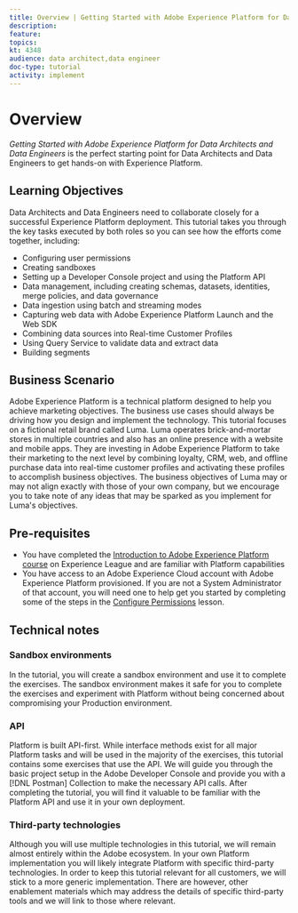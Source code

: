 ```yaml
---
title: Overview | Getting Started with Adobe Experience Platform for Data Architects and Data Engineers
description: 
feature:
topics: 
kt: 4348
audience: data architect,data engineer
doc-type: tutorial
activity: implement
---
```


# Overview

_Getting Started with Adobe Experience Platform for Data Architects and Data Engineers_ is the perfect starting point for Data Architects and Data Engineers to get hands-on with Experience Platform.


<!--How do we address ETL-->

## Learning Objectives

Data Architects and Data Engineers need to collaborate closely for a successful Experience Platform deployment. This tutorial takes you through the key tasks executed by both roles so you can see how the efforts come together, including: 

* Configuring user permissions
* Creating sandboxes
* Setting up a Developer Console project and using the Platform API
* Data management, including creating schemas, datasets, identities, merge policies, and data governance
* Data ingestion using batch and streaming modes
* Capturing web data with Adobe Experience Platform Launch and the Web SDK
* Combining data sources into Real-time Customer Profiles
* Using Query Service to validate data and extract data
* Building segments

## Business Scenario

Adobe Experience Platform is a technical platform designed to help you achieve marketing objectives. The business use cases should always be driving how you design and implement the technology. This tutorial focuses on a fictional retail brand called Luma. Luma operates brick-and-mortar stores in multiple countries and also has an online presence with a website and mobile apps. They are investing in Adobe Experience Platform to take their marketing to the next level by combining loyalty, CRM, web, and offline purchase data into real-time customer profiles and activating these profiles to accomplish business objectives. The business objectives of Luma may or may not align exactly with those of your own company, but we encourage you to take note of any ideas that may be sparked as you implement for Luma's objectives.

## Pre-requisites

* You have completed the [Introduction to Adobe Experience Platform course](https://experienceleague.adobe.com/?recommended=ExperiencePlatform-U-1-2020.1) on Experience League and are familiar with Platform capabilities
* You have access to an Adobe Experience Cloud account with Adobe Experience Platform provisioned.  If you are not a System Administrator of that account, you will need one to help get you started by completing some of the steps in the [Configure Permissions](configure-permissions.md) lesson.

## Technical notes

### Sandbox environments

In the tutorial, you will create a sandbox environment and use it to complete the exercises. The sandbox environment makes it safe for you to complete the exercises and experiment with Platform without being concerned about compromising your Production environment.

### API

Platform is built API-first. While interface methods exist for all major Platform tasks and will be used in the majority of the exercises, this tutorial contains some exercises that use the API. We will guide you through the basic project setup in the Adobe Developer Console and provide you with a [!DNL Postman] Collection to make the necessary API calls. After completing the tutorial, you will find it valuable to be familiar with the Platform API and use it in your own deployment.

### Third-party technologies

Although you will use multiple technologies in this tutorial, we will remain almost entirely within the Adobe ecosystem. In your own Platform implementation you will likely integrate Platform with specific third-party technologies. In order to keep this tutorial relevant for all customers, we will stick to a more generic implementation. There are however, other enablement materials which may address the details of specific third-party tools and we will link to those where relevant.


